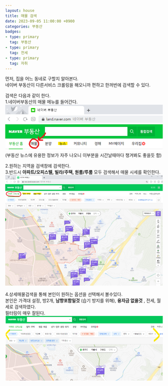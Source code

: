 ```yaml
---
layout: house
title: 매물 검색
date: 2023-09-05 11:00:00 +0900
categories: 부동산
badges:
- type: primary
  tag: 부동산
- type: primary
  tag: 전세
- type: primary
  tag: 자취
---
```

먼저, 집을 어느 동네로 구할지 알아본다. <br>
네이버 부동산이 다른서비스 크롤링을 해오니까 편하고 한꺼번에 검색할 수 있다. <br>

검색은 다음과 같이 한다. <br>
1.네이버부동산의 매물 메뉴를 들어간다. <br>
![house1.png](/assets/img/house1.png)<br>
(부동산 뉴스에 유용한 정보가 자주 나오니 이부분을 시간날때마다 챙겨봐도 좋을듯 함)<br>

2.원하는 지역을 검색창에 검색한다.<br>
3.반드시 **아파트/오피스텔, 빌라/주택, 원룸/투룸** 모두 검색해서 매물 시세를 확인한다.<br>
![house1_2.png](/assets/img/house1_2.png)<br>

4.상세매물검색을 통해 본인이 원하는 옵션을 선택해서 볼수있다.<br>
본인은 가격대 설정, 방2개, **남향포함일것** (습기 방지를 위해), **융자금 없을것** , 전세, 월세로 검색하였다.<br>
필터링이 매우 잘된다.<br>
![house1_2.png](/assets/img/house1_3.png)<br>
